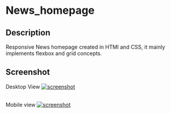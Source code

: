 # News_homepage

## Description
Responsive News homepage created in HTMl and CSS, it mainly implements flexbox and grid concepts.

## Screenshot
Desktop View
<a href="https://postimg.cc/SnsFyCRD" target="_blank"><img src="https://i.postimg.cc/Hk0p9tgD/Screenshot-from-2023-05-08-09-04-30.png" alt="screenshot"/></a><br/><br/>

Mobile view
<a href="https://postimg.cc/8Jq4YRLc" target="_blank"><img src="https://i.postimg.cc/D0zN85Zr/mobile-design.jpg" alt="screenshot"/></a><br/><br/>